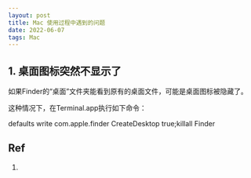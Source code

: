 ```yaml
---
layout: post
title: Mac 使用过程中遇到的问题  
date: 2022-06-07 
tags: Mac
---
```

    

##  1. 桌面图标突然不显示了  

如果Finder的“桌面”文件夹能看到原有的桌面文件，可能是桌面图标被隐藏了。

这种情况下，在Terminal.app执行如下命令：

defaults write com.apple.finder CreateDesktop true;killall Finder  







##  Ref  

1. [](https://discussionschinese.apple.com/thread/251144644?answerId=252257906322#252257906322)